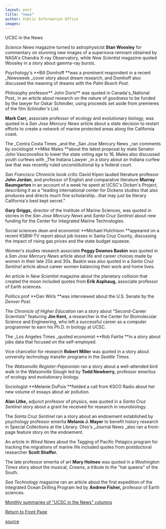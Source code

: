 ```yaml
---
layout: post
title: "news"
author: Public Information Office
images:
---
```


UCSC in the News

_Science News_ magazine turned to astrophysicist **Stan Woosley** for commentary on stunning new images of a supernova remnant obtained by NASA's Chandra X-ray Observatory, while _New Scientist_ magazine quoted Woosley in a story about gamma-ray bursts.

Psychology's **Bill Domhoff **was a prominent respondent in a recent _Newsweek _cover story about dream research, and Domhoff also discussed the meaning of dreams with the _Palm Beach Post_.

Philosophy professor** John Doris** was quoted in Canada's_National Post_ in an article about research on the nature of goodness to be funded by the lawyer for Oskar Schindler, using proceeds set aside from premieres of the film _Schindler's List_.

**Mark Carr,** associate professor of ecology and evolutionary biology, was quoted in a _San Jose Mercury News_ article about a state decision to restart efforts to create a network of marine protected areas along the California coast.

The _Contra Costa Times _and the _San Jose Mercury News _ran comments by sociologist **Mike Males **about the latest proposal by state Senator John Vasconcellos to lower the state voting age to 16. Males also discussed youth curfews with _The Indiana Lawyer _in a story about an Indiana curfew law that was recently ruled unconstitutional by a federal court.

_San Francisco Chronicle_ book critic David Kipen lauded literature professor **John Jordan**, and professor of English and comparative literature **Murray Baumgarten** in an account of a week he spent at UCSC's Dicken's Project, describing it as a "leading international center for Dickens studies that also produces and directs much fine scholarship...that may just be literary California's best kept secret."

**Gary Griggs,** director of the Institute of Marine Sciences, was quoted in stories in the _San Jose Mercury News_ and _Santa Cruz Sentinel_ about new funding for the Center for Integrated Marine Technologies.

Social sciences dean and economist **Michael Hutchison **appeared on a recent KSBW-TV report about job losses in Santa Cruz County, discussing the impact of rising gas prices and the state budget squeeze.

Women's studies research associate **Peggy Downes Baskin** was quoted in a _San Jose Mercury News_ article about life and career choices made by women in their late 20s and 30s. Baskin was also quoted in a _Santa Cruz Sentinel_ article about career women balancing their work and home lives.

An article in _New Scientist_ magazine about the planetary collision that created the moon included quotes from **Erik Asphaug,** associate professor of Earth sciences.

Politics prof **Dan Wirls **was interviewed about the U.S. Senate by the _Denver Post_.

The _Chronicle of Higher Education_ ran a story about "Second-Career Scientists" featuring **Jim Kent,** a researcher in the Center for Biomolecular Science and Engineering, who left a successful career as a computer programmer to earn his Ph.D. in biology at UCSC.

The _Los Angeles Times _quoted economist **Rob Fairlie **in a story about jobs data that focused on the self-employed.

Vice chancellor for research **Robert Miller** was quoted in a story about university technology transfer programs in the _Seattle Times._

The _Watsonville Register-Pajaronian_ ran a story about a well-attended bird walk in the Watsonville Slough led by **Todd Newberry,** professor emeritus of ecology and evolutionary biology.

Sociologist **Melanie DuPuis **fielded a call from KSCO Radio about her new volume of essays about air pollution.

**Alan Litke,** adjunct professor of physics, was quoted in a _Santa Cruz Sentinel_ story about a grant he received for research in neurobiology.

The _Santa Cruz Sentinel_ ran a story about an endowment established by psychology professor emerita **Melanie J. Mayer** to benefit history research in Special Collections at the Library. Ohio's _Journal News _also ran a front-page feature story on the endowment.

An article in _Wired News_ about the Tagging of Pacific Pelagics program for tracking the migrations of marine life included quotes from postdoctoral researcher **Scott Shaffer.**

The late professor emerita of art **Mary Holmes** was quoted in a _Washington Times_ story about the musical, _Crowns_, a tribute to the "hat queens" of the South.

_Sea Technology_ magazine ran an article about the first expedition of the Integrated Ocean Drilling Program led by **Andrew Fisher,** professor of Earth sciences.

[Monthly summaries of "UCSC in the News" columns][1]

[Return to Front Page][2]

[1]: http://www.ucsc.edu/news_events/media_highlights
[2]: http://currents.ucsc.edu/

[source](http://www1.ucsc.edu/currents/04-05/09-06/news.html "Permalink to news")
